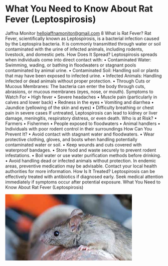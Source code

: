 # What You Need to Know About Rat Fever (Leptospirosis)

Jaffna Monitor
hellojaffnamonitor@gmail.com
8
What is Rat Fever?
Rat Fever, scientifically known as 
Leptospirosis, is a bacterial infection 
caused by the Leptospira bacteria. It is 
commonly transmitted through water or 
soil contaminated with the urine of infected 
animals, including rodents, livestock, and 
domestic pets.
How Does It Spread?
Leptospirosis spreads when individuals come 
into direct contact with:
• Contaminated Water: Swimming, wading, 
or bathing in floodwaters or stagnant pools 
contaminated by animal urine.
• Contaminated Soil: Handling soil or plants 
that may have been exposed to infected 
urine.
• Infected Animals: Handling infected or 
dead animals without proper protection.
• Through Cuts or Mucous Membranes: The 
bacteria can enter the body through cuts, 
abrasions, or mucous membranes (eyes, 
nose, or mouth).
Symptoms to Watch For
• High fever
• Severe headaches
• Muscle pain (particularly in calves and 
lower back)
• Redness in the eyes
• Vomiting and diarrhea
• Jaundice (yellowing of the skin and eyes)
• Difficulty breathing or chest pain in severe 
cases
If untreated, Leptospirosis can lead to kidney 
or liver damage, meningitis, respiratory 
distress, or even death.
Who is at Risk?
• Farmers
• Fishermen
• People exposed to floodwaters
• Animal handlers
• Individuals with poor rodent control in 
their surroundings
How Can You Prevent It?
• Avoid contact with stagnant water and 
floodwaters.
• Wear protective clothing, gloves, and boots 
when handling potentially contaminated 
water or soil.
• Keep wounds and cuts covered with 
waterproof bandages.
• Store food and waste securely to prevent 
rodent infestations.
• Boil water or use water purification 
methods before drinking.
• Avoid handling dead or infected animals 
without protection.
In endemic areas, preventive medication 
may be advisable. Contact your local health 
authorities for more information.
How Is It Treated?
Leptospirosis can be effectively treated with 
antibiotics if diagnosed early. Seek medical 
attention immediately if symptoms occur after 
potential exposure.
What You Need to Know About 
Rat Fever (Leptospirosis)

![p008_i1.jpg](images_out/004_what_you_need_to_know_about_rat_fever_leptospirosi/p008_i1.jpg)

